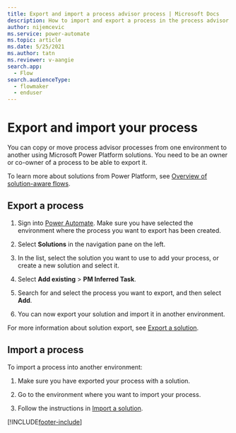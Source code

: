 ```yaml
---
title: Export and import a process advisor process | Microsoft Docs
description: How to import and export a process in the process advisor feature in Power Automate.
author: nijemcevic 
ms.service: power-automate
ms.topic: article
ms.date: 5/25/2021
ms.author: tatn
ms.reviewer: v-aangie
search.app: 
  - Flow
search.audienceType: 
  - flowmaker
  - enduser
---
```


# Export and import your process

You can copy or move process advisor processes from one environment to another using Microsoft Power Platform solutions. You need to be an owner or co-owner of a process to be able to export it.

 To learn more about solutions from Power Platform, see [Overview of solution-aware flows](overview-solution-flows.md).

## Export a process

1. Sign into [Power Automate](https://powerautomate.microsoft.com/). Make sure you have selected the environment where the process you want to export has been created.

1. Select **Solutions** in the navigation pane on the left.

1. In the list, select the solution you want to use to add your process, or create a new solution and select it.

1. Select **Add existing** > **PM Inferred Task**.

1. Search for and select the process you want to export, and then select **Add**.

1. You can now export your solution and import it in another environment.

For more information about solution export, see [Export a solution](export-flow-solution.md).

## Import a process

To import a process into another environment:

1. Make sure you have exported your process with a solution.

1. Go to the environment where you want to import your process.

1. Follow the instructions in [Import a solution](import-flow-solution.md).

[!INCLUDE[footer-include](includes/footer-banner.md)]
